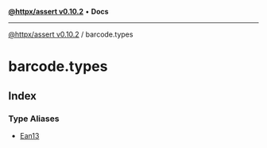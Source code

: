 [**@httpx/assert v0.10.2**](../README.md) • **Docs**

***

[@httpx/assert v0.10.2](../README.md) / barcode.types

# barcode.types

## Index

### Type Aliases

- [Ean13](type-aliases/Ean13.md)
